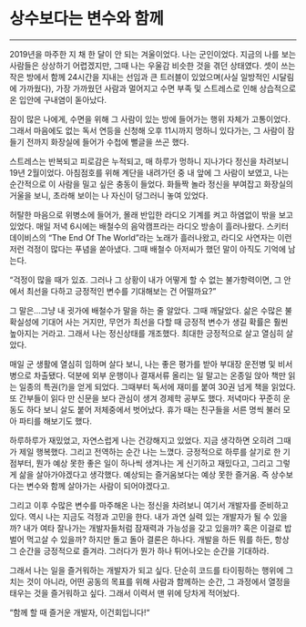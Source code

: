 # 상수보다는 변수와 함께

---

2019년을 마주한 지 채 한 달이 안 되는 겨울이었다. 나는 군인이었다. 지금의 나를 보는 사람들은 상상하기 어렵겠지만, 그때 나는 우울감 비슷한 것을 겪던 상태였다. 셋이 쓰는 작은 방에서 함께 24시간을 지내는 선임과 큰 트러블이 있었으며(사실 일방적인 시달림에 가까웠다), 가장 가까웠던 사람과 멀어지고 수면 부족 및 스트레스로 인해 상습적으로 온 입안에 구내염이 돋아났다.

잠이 많은 나에게, 수면을 위해 그 사람이 있는 방에 들어가는 행위 자체가 고통이었다. 그래서 마음에도 없는 독서 연등을 신청해 오후 11시까지 멍하니 있다가는, 그 사람이 잠들기 전까지 화장실에 들어가 수첩에 뻘글을 쓰곤 했다.

스트레스는 반복되고 피로감은 누적되고, 매 하루가 멍하니 지나가다 정신을 차려보니 19년 2월이었다. 아침점호를 위해 계단을 내려가던 중 내 앞에 그 사람이 보였고, 나는 순간적으로 이 사람을 밀고 싶은 충동이 들었다. 화들짝 놀라 정신을 부여잡고 화장실의 거울을 보니, 초라해 보이는 나 자신이 덩그러니 놓여 있었다.

허탈한 마음으로 위병소에 들어가, 몰래 반입한 라디오 기계를 켜고 하염없이 밖을 보고 있었다. 매일 저녁 6시에는 배철수의 음악캠프라는 라디오 방송이 흘러나왔다. 스키터 데이비스의 “The End Of The World”라는 노래가 흘러나왔고, 라디오 사연자는 이런저런 걱정이 많다는 푸념을 쏟아냈다. 그때 배철수 아저씨가 했던 말이 아직도 기억에 남는다.

“걱정이 많을 때가 있죠. 그러나 그 상황이 내가 어떻게 할 수 없는 불가항력이면, 그 안에서 최선을 다하고 긍정적인 변수를 기대해보는 건 어떨까요?”

그 말은…그냥 내 귓가에 배철수가 말을 하는 줄 알았다. 그때 깨달았다. 삶은 수많은 불확실성에 기대어 사는 거지만, 무언가 최선을 다할 때 긍정적 변수가 생길 확률은 훨씬 높아지는 거라고. 그래서 나는 정신상태를 개조했다. 최대한 긍정적으로 살고 열심히 살았다.

매일 군 생활에 열심히 임하며 살다 보니, 나는 좋은 평가를 받아 부대장 운전병 및 비서병으로 차출됐다. 덕분에 외부 운행이나 결재서류 올리는 일 말고는 온종일 앉아 책만 읽는 일종의 특권(?)을 얻게 되었다. 그때부터 독서에 재미를 붙여 30권 넘게 책을 읽었다. 또 간부들이 읽다 만 신문을 보다 관심이 생겨 경제학 공부도 했다. 저녁마다 꾸준히 운동도 하다 보니 살도 붙어 저체중에서 벗어났다. 휴가 때는 친구들을 서른 명씩 불러 모아 파티를 해보기도 했다.

하루하루가 재밌었고, 자연스럽게 나는 건강해지고 있었다. 지금 생각하면 오히려 그때가 제일 행복했다. 그리고 전역하는 순간 나는 느꼈다. 긍정적으로 하루를 살기로 한 기점부터, 뭔가 예상 못한 좋은 일이 하나씩 생겨나는 게 신기하고 재밌다고, 그리고 그렇게 삶을 살아가야겠다고 생각했다. 예상되는 즐거움보다는 예상 못한 즐거움. 즉 상수보다는 변수와 함께 살아가는 사람이 되어야겠다고.

그리고 이후 수많은 변수를 마주해온 나는 정신을 차려보니 여기서 개발자를 준비하고 있다. 역시 나는 지금도 걱정과 고민을 한다. 내가 과연 실력 있는 개발자가 될 수 있을까? 내가 여타 잘나가는 개발자들처럼 잠재력과 가능성을 갖고 있을까? 혹은 이걸로 밥 벌어 먹고살 수 있을까?  하지만 돌고 돌아 결론은 하나다. 개발을 하든 뭐를 하든, 항상 그 순간을 긍정적으로 즐겨라. 그러다가 뭔가 하나 튀어나오는 순간을 기대하라.

그래서 나는 일을 즐거워하는 개발자가 되고 싶다. 단순히 코드를 타이핑하는 행위에 그치는 것이 아니라, 어떤 공동의 목표를 위해 사람과 함께하는 순간, 그 과정에서 열정을 태우는 것을 즐거워하고 싶다. 그래서 이력서 맨 위에 당차게 적어놨다.

“함께 할 때 즐거운 개발자, 이건회입니다!“